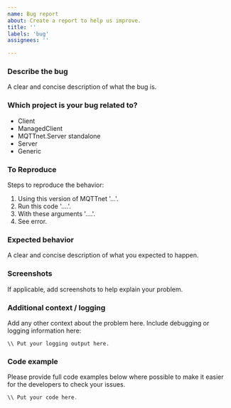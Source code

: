 ```yaml
---
name: Bug report
about: Create a report to help us improve.
title: ''
labels: 'bug'
assignees: ''

---
```


### Describe the bug
A clear and concise description of what the bug is.

### Which project is your bug related to?
<!-- Remove the items which don't apply from the following list -->
- Client
- ManagedClient
- MQTTnet.Server standalone
- Server
- Generic

### To Reproduce
Steps to reproduce the behavior:
1. Using this version of MQTTnet '...'.
2. Run this code '....'.
3. With these arguments '....'.
4. See error.

### Expected behavior
A clear and concise description of what you expected to happen.

### Screenshots
If applicable, add screenshots to help explain your problem.

### Additional context / logging
Add any other context about the problem here.
Include debugging or logging information here:

```batch
\\ Put your logging output here.
```
### Code example
 Please provide full code examples below where possible to make it easier for the developers to check your issues.
 
```csharp
\\ Put your code here.
```
